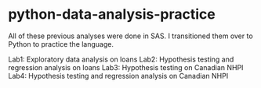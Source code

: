 # python-data-analysis-practice
All of these previous analyses were done in SAS. I transitioned them over to Python to practice the language.

Lab1: Exploratory data analysis on loans
Lab2: Hypothesis testing and regression analysis on loans
Lab3: Hypothesis testing on Canadian NHPI 
Lab4: Hypothesis testing and regression analysis on Canadian NHPI


